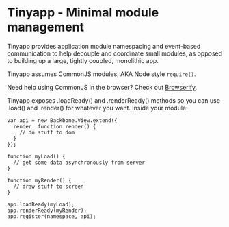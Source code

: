 # Tinyapp - Minimal module management

Tinyapp provides application module namespacing and event-based communication to help decouple and coordinate small modules, as opposed to building up a large, tightly coupled, monolithic app.

Tinyapp assumes CommonJS modules, AKA Node style `require()`. 

Need help using CommonJS in the browser? Check out [Browserify](https://github.com/substack/node-browserify).

Tinyapp exposes .loadReady() and .renderReady() methods so you can use .load() and .render() for whatever you want. Inside your module:

    var api = new Backbone.View.extend({
      render: function render() {
        // do stuff to dom
      } 
    });

    function myLoad() {
      // get some data asynchronously from server
    }

    function myRender() {
      // draw stuff to screen
    }

    app.loadReady(myLoad);
    app.renderReady(myRender);
    app.register(namespace, api);
